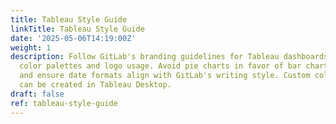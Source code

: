 ```yaml
---
title: Tableau Style Guide
linkTitle: Tableau Style Guide
date: '2025-05-06T14:19:00Z'
weight: 1
description: Follow GitLab's branding guidelines for Tableau dashboards, including
  color palettes and logo usage. Avoid pie charts in favor of bar charts for clarity,
  and ensure date formats align with GitLab's writing style. Custom color palettes
  can be created in Tableau Desktop.
draft: false
ref: tableau-style-guide
---
```


